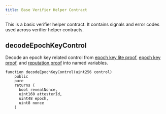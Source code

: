 ```yaml
---
title: Base Verifier Helper Contract
---
```


This is a basic verifier helper contract. It contains signals and error codes used across verifier helper contracts.

## decodeEpochKeyControl

Decode an epoch key related control from [epoch key lite proof](../../circuits-api/circuits#epoch-key-lite-proof), [epoch key proof](../../circuits-api/circuits.md#epoch-key-proof), and [reputation proof](../../circuits-api/circuits.md#prove-reputation-proof) into named variables.

```sol
function decodeEpochKeyControl(uint256 control)
    public
    pure
    returns (
      bool revealNonce,
      uint160 attesterId,
      uint48 epoch,
      uint8 nonce
    )
```
